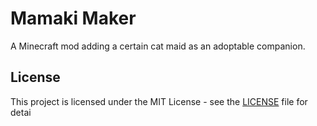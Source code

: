 # Mamaki Maker

A Minecraft mod adding a certain cat maid as an adoptable companion.

## License

This project is licensed under the MIT License - see the [LICENSE](LICENSE) file for detai